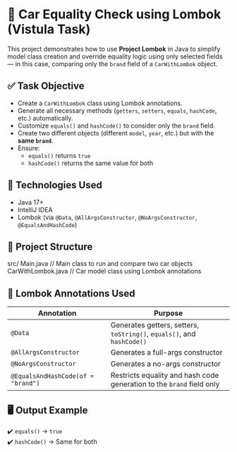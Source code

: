 # 🚗 Car Equality Check using Lombok (Vistula Task)

This project demonstrates how to use **Project Lombok** in Java to simplify model class creation and override equality logic using only selected fields — in this case, comparing only the `brand` field of a `CarWithLombok` object.

## ✅ Task Objective

- Create a `CarWithLombok` class using Lombok annotations.
- Generate all necessary methods (`getters`, `setters`, `equals`, `hashCode`, etc.) automatically.
- Customize `equals()` and `hashCode()` to consider only the `brand` field.
- Create two different objects (different `model`, `year`, etc.) but with the **same `brand`**.
- Ensure:
  - `equals()` returns `true`
  - `hashCode()` returns the same value for both

## 🔧 Technologies Used

- Java 17+
- IntelliJ IDEA
- Lombok (via `@Data`, `@AllArgsConstructor`, `@NoArgsConstructor`, `@EqualsAndHashCode`)

## 📁 Project Structure
src/ Main.java // Main class to run and compare two car objects CarWithLombok.java // Car model class using Lombok annotations

## 🧠 Lombok Annotations Used

| Annotation | Purpose |
|------------|---------|
| `@Data` | Generates getters, setters, `toString()`, `equals()`, and `hashCode()` |
| `@AllArgsConstructor` | Generates a full-args constructor |
| `@NoArgsConstructor` | Generates a no-args constructor |
| `@EqualsAndHashCode(of = "brand")` | Restricts equality and hash code generation to the `brand` field only |

## 🖥️ Output Example

✔️ `equals()` → `true`  
✔️ `hashCode()` → Same for both


